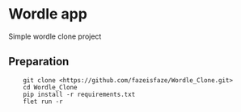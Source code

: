 # Wordle app

  Simple wordle clone project
  
## Preparation

```
    git clone <https://github.com/fazeisfaze/Wordle_Clone.git>
    cd Wordle_Clone
    pip install -r requirements.txt
    flet run -r

```

